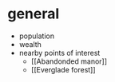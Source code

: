 # general
- population
- wealth
- nearby points of interest
	- [[Abandonded manor]]
	- [[Everglade forest]]
# 